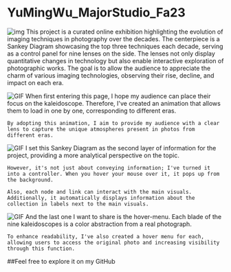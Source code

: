 # YuMingWu_MajorStudio_Fa23

![img](png/technicolor_kaleidoscope.png)
This project is a curated online exhibition highlighting the evolution of imaging techniques in photography over the decades. The centerpiece is a Sankey Diagram showcasing the top three techniques each decade, serving as a control panel for nine lenses on the side. The lenses not only display quantitative changes in technology but also enable interactive exploration of photographic works. The goal is to allow the audience to appreciate the charm of various imaging technologies, observing their rise, decline, and impact on each era.



![GIF](gif/landingPage.gif)
	When first entering this page, I hope my audience can place their focus on the kaleidoscope. Therefore, I've created an animation that allows them to load in one by one, corresponding to different eras.

	By adopting this animation, I aim to provide my audience with a clear lens to capture the unique atmospheres present in photos from different eras.

![GIF](gif/sankeyInteraction.gif)
	I set this Sankey Diagram as the second layer of information for the project, providing a more analytical perspective on the topic. 

	However, it's not just about conveying information; I've turned it into a controller. When you hover your mouse over it, it pops up from the background. 

	Also, each node and link can interact with the main visuals. Additionally, it automatically displays information about the collection in labels next to the main visuals.


![GIF](gif/hoverPhoto.gif)
	And the last one I want to share is the hover-menu. Each blade of the nine kaleidoscopes is a color abstraction from a real photograph.

	To enhance readability, I've also created a hover menu for each, allowing users to access the original photo and increasing visibility through this function. 


##Feel free to explore it on my GitHub